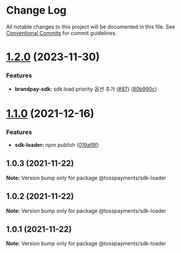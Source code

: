 # Change Log

All notable changes to this project will be documented in this file.
See [Conventional Commits](https://conventionalcommits.org) for commit guidelines.

# [1.2.0](https://github.com/tosspayments/browser-sdk/compare/@tosspayments/sdk-loader@1.1.0...@tosspayments/sdk-loader@1.2.0) (2023-11-30)


### Features

* **brandpay-sdk:** sdk load priority 옵션 추가 ([#87](https://github.com/tosspayments/browser-sdk/issues/87)) ([80b990c](https://github.com/tosspayments/browser-sdk/commit/80b990c92d67ece45ef5f4611eab55715d4d92a6))





# [1.1.0](https://github.com/tosspayments/browser-sdk/compare/@tosspayments/sdk-loader@1.0.3...@tosspayments/sdk-loader@1.1.0) (2021-12-16)


### Features

* **sdk-loader:** npm publish ([019af8f](https://github.com/tosspayments/browser-sdk/commit/019af8f8e3c36c2dd7ae03ad25088645bcd5d9ee))





## 1.0.3 (2021-11-22)

**Note:** Version bump only for package @tosspayments/sdk-loader





## 1.0.2 (2021-11-22)

**Note:** Version bump only for package @tosspayments/sdk-loader





## 1.0.1 (2021-11-22)

**Note:** Version bump only for package @tosspayments/sdk-loader
